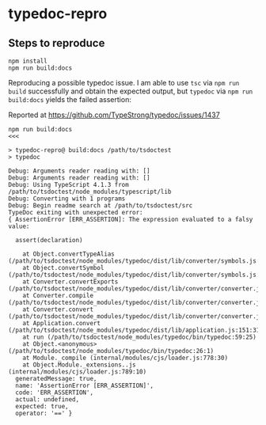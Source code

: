 # typedoc-repro

## Steps to reproduce

```
npm install
npm run build:docs
```

Reproducing a possible typedoc issue. I am able to use `tsc` via `npm run build` successfully and obtain the expected output, but `typedoc` via `npm run build:docs` yields the failed assertion:

Reported at https://github.com/TypeStrong/typedoc/issues/1437

```
npm run build:docs                                                                                                                    <<<

> typedoc-repro@ build:docs /path/to/tsdoctest
> typedoc

Debug: Arguments reader reading with: []
Debug: Arguments reader reading with: []
Debug: Using TypeScript 4.1.3 from /path/to/tsdoctest/node_modules/typescript/lib
Debug: Converting with 1 programs
Debug: Begin readme search at /path/to/tsdoctest/src
TypeDoc exiting with unexpected error:
{ AssertionError [ERR_ASSERTION]: The expression evaluated to a falsy value:

  assert(declaration)

    at Object.convertTypeAlias (/path/to/tsdoctest/node_modules/typedoc/dist/lib/converter/symbols.js:103:5)
    at Object.convertSymbol (/path/to/tsdoctest/node_modules/typedoc/dist/lib/converter/symbols.js:75:79)
    at Converter.convertExports (/path/to/tsdoctest/node_modules/typedoc/dist/lib/converter/converter.js:167:23)
    at Converter.compile (/path/to/tsdoctest/node_modules/typedoc/dist/lib/converter/converter.js:143:34)
    at Converter.convert (/path/to/tsdoctest/node_modules/typedoc/dist/lib/converter/converter.js:42:14)
    at Application.convert (/path/to/tsdoctest/node_modules/typedoc/dist/lib/application.js:151:31)
    at run (/path/to/tsdoctest/node_modules/typedoc/bin/typedoc:59:25)
    at Object.<anonymous> (/path/to/tsdoctest/node_modules/typedoc/bin/typedoc:26:1)
    at Module._compile (internal/modules/cjs/loader.js:778:30)
    at Object.Module._extensions..js (internal/modules/cjs/loader.js:789:10)
  generatedMessage: true,
  name: 'AssertionError [ERR_ASSERTION]',
  code: 'ERR_ASSERTION',
  actual: undefined,
  expected: true,
  operator: '==' }
```
